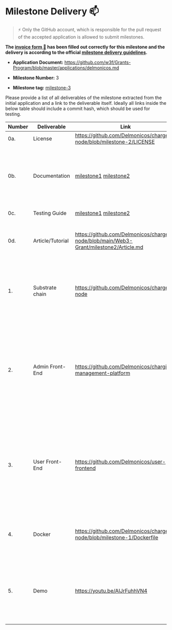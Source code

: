 # Milestone Delivery :mailbox:

> ⚡ Only the GitHub account, which is responsible for the pull request of the accepted application is allowed to submit milestones. 
> 

**The [invoice form :pencil:](https://forms.gle/8Wx7nxtq8fKrsuEz8) has been filled out correctly for this milestone and the delivery is according to the official [milestone delivery guidelines](https://github.com/w3f/General-Grants-Program/blob/master/grants/milestone-deliverables-guidelines.md).** 

* **Application Document:** https://github.com/w3f/Grants-Program/blob/master/applications/delmonicos.md

* **Milestone Number:** 3

* **Milestone tag:** [milestone-3](https://github.com/Delmonicos/charger-node/tree/milestone-3)

Please provide a list of all deliverables of the milestone extracted from the initial application and a link to the deliverable itself. Ideally all links inside the below table should include a commit hash, which should be used for testing.

| Number | Deliverable | Link | Notes |
| ------------- | ------------- | ------------- | ------------- |
| 0a. | License | https://github.com/Delmonicos/charger-node/blob/milestone-2/LICENSE | Apache 2.0 |  
| 0b. | Documentation | [milestone1](https://github.com/Delmonicos/charger-node/blob/milestone-1/Web3-Grant/milestone1/testing-guide.md) [milestone2](https://github.com/Delmonicos/charger-node/blob/milestone-2/Web3-Grant/milestone2/testing-guide.md) | The testing guide describes what has been developed in this milestone and how to test it. |
| 0c. | Testing Guide | [milestone1](https://github.com/Delmonicos/charger-node/blob/milestone-1/Web3-Grant/milestone1/testing-guide.md) [milestone2](https://github.com/Delmonicos/charger-node/blob/milestone-2/Web3-Grant/milestone2/testing-guide.md) | The code has unit-test. | 
| 0d. | Article/Tutorial | https://github.com/Delmonicos/charger-node/blob/main/Web3-Grant/milestone2/Article.md | The article has been initialised and will be published on Medium | 
| 1. | Substrate chain | https://github.com/Delmonicos/charger-node | The Charger Node has been compiled for ARM architecture and tested on Raspberry Pi 4  |
| 2. | Admin Front-End | https://github.com/Delmonicos/charging-management-platform | Basic Admin-UI connected to Elastic Search for monitoring of blockchain events and to Substrate using Polkadot.js in order to register a new charger and manage pricing.| 
| 3. | User Front-End	 | https://github.com/Delmonicos/user-frontend | A React-based responsive webapp, used as the User Interface for the Proof-Of-Concept, allows an user to locate chargers, start & monitor a charge. | 
| 4. | Docker | https://github.com/Delmonicos/charger-node/blob/milestone-1/Dockerfile | The dockerfile build and starts the node in development mode. |
| 5. | Demo | https://youtu.be/AlJrFuhhVN4 | the video shows how the prototype works, including the user interface, the administration interface and the explorer. |
